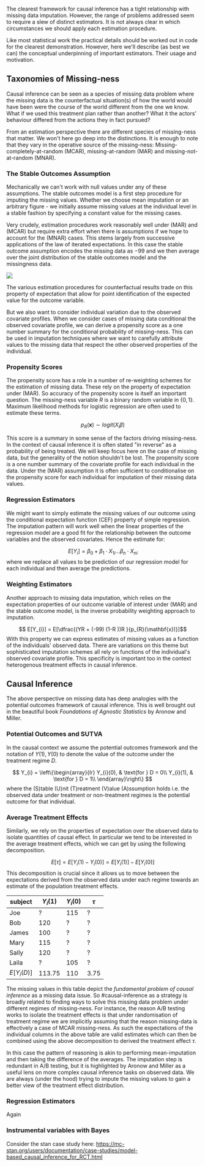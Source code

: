 The clearest framework for causal inference has a tight relationship with missing data imputation. However, the range of problems addressed seem to require a slew of distinct estimators. It is not always clear in which circumstances we should apply each estimation procedure.

Like most statistical work the practical details should be worked out in code for the clearest demonstration. However, here we'll describe (as best we can) the conceptual underpinning of important estimators. Their usage and motivation.

## Taxonomies of Missing-ness

Causal inference can be seen as a species of missing data problem where the missing data is the counterfactual situation(s) of how the world would have been were the course of the world different from the one we know. What if we used this treatment plan rather than another? What it the actors' behaviour differed from the actions they in fact pursued? 

From an estimation perspective there are different species of missing-ness that matter. We won't here go deep into the distinctions. It is enough to note that they vary in the operative  source of the missing-ness: Missing-completely-at-random (MCAR), missing-at-random (MAR) and missing-not-at-random (MNAR). 

### The Stable Outcomes Assumption 

Mechanically we can't work with null values under any of these assumptions. The stable outcomes model is a first step procedure for imputing the missing values. Whether we choose mean imputation or an arbitrary figure - we initially assume missing values at the individual level in a stable fashion by specifying a constant value for the missing cases. 

Very crudely, estimation procedures work reasonably well under (MAR) and (MCAR) but require extra effort when there is assumptions if we hope to account for the (MNAR) cases. This stems largely from successive applications of the law of iterated expectations. In this case the stable outcome assumption encodes the missing data as $-99$ and we then average over the joint distribution of the stable outcomes model and the missingness data.

![](Images/Expectations_MAR.jpg)

The various estimation procedures for counterfactual results trade on this property of expectation that allow for point identification of the expected value for the outcome variable.

But we also want to consider individual variation due to the observed covariate profiles. When we consider cases of missing data conditional the observed covariate profile, we can derive a propensity score as a one number summary for the conditional probability of missing-ness. This can be used in imputation techniques where we want to carefully attribute values to the missing data that respect the other observed properties of the individual. 

### Propensity Scores

The propensity score has a role in a number of re-weighting schemes for the estimation of missing data. These rely on the property of expectation under (MAR). So accuracy of the propensity score is itself an important question. The missing-ness variable $R$ is a binary random variable in $\{ 0, 1 \}$. Maximum likelihood methods for logistic regression are often used to estimate these terms.  

$$p_{R}(\mathbf{x}) \sim logit(X_{i} \beta )$$

This score is a summary in some sense of the factors driving missing-ness. In the context of causal inference it is often stated "in reverse" as a probability of being treated. We will keep focus here on the case of missing data, but the generality of the notion shouldn't be lost. The propensity score is a one number summary of the covariate profile for each individual in the data. Under the (MAR) assumption it is often sufficient to conditionalise on the propensity score for each individual for imputation of their missing data values. 

### Regression Estimators

We might want to simply estimate the missing values of our outcome using the conditional expectation function (CEF) property of simple regression. The imputation pattern will work well when the linear properties of the regression model are a good fit for the relationship between the outcome variables and the observed covariates. Hence the estimate for: 

$$E[Y_{i}] = \beta_{0} + \beta_{1}\cdot X_{1i} ... \beta_{n} \cdot X_{ni} $$
where we replace all values to be prediction of our regression model for each individual and then average the predictions. 
### Weighting Estimators

Another approach to missing data imputation, which relies on the expectation properties of our outcome variable of interest under (MAR) and the stable outcome model,  is the inverse probability weighting approach to imputation.

$$ E[Y_{i}] = E[\dfrac{(YR + (-99) (1-R ))R }{p_{R}(\mathbf{x})}]$$
With this property we can express estimates of missing values as a function of the individuals' observed data. There are variations on this theme but sophisticated imputation schemes all rely on functions of the individual's observed covariate profile. This specificity is important too in the context heterogenous treatment effects in causal inference.

## Causal Inference

The above perspective on missing data has deep analogies with the potential outcomes framework of causal inference. This is well brought out in the beautiful book *Foundations of Agnostic Statistics* by Aronow and Miller.  

### Potential Outcomes and  SUTVA

In the causal context we assume the potential outcomes framework and the notation of $Y(1), Y(0)$ to denote the value of the outcome under the treatment regime $D$. 

$$ Y_{i} =  
\left\{\begin{array}{lr}
        Y_{i}(0), & \text{for } D = 0\\
        Y_{i}(1), & \text{for } D = 1\\
        \end{array}\right\}
$$
where the (S)table (U)nit (T)reatment (V)alue (A)ssumption holds i.e. the observed data under treatment or non-treatment regimes is the potential outcome for that individual. 

### Average Treatment Effects

Similarly, we rely on the properties of expectation over the observed data to isolate quantities of causal effect. In particular we tend to be interested in the average treatment effects, which we can get by using the following decomposition. 

$$ E[\tau] = E[Y_{i}(1) - Y_{i}(0)] = E[Y_{i}(1)] - E[Y_{i}(0)] $$
This decomposition is crucial since it allows us to move between the expectations derived from the observed data under each regime towards an estimate of the population treatment effects. 

|subject|$Y_{i}(1)$|$Y_{i}(0)$|$\tau$|
|---|---|---|---|
|Joe|?|115|?|
|Bob|120|?|?|
|James|100|?|?|
|Mary|115|?|?|
|Sally|120|?|?|
|Laila|?|105|?|
|$E[Y_{i}(D)]$|113.75|110|3.75|

The missing values in this table depict the *fundamental problem of causal inference* as a missing data issue. So #causal-inference as a strategy is broadly related to finding ways to solve this missing data problem under different regimes of missing-ness. For instance, the reason A/B testing works to isolate the treatment effects is that under randomisation of treatment regime we are implicitly assuming that the reason missing-data is effectively a case of MCAR missing-ness. As such the expectations of the individual columns in the above table are valid estimates which can then be combined using the above decomposition to derived the treatment effect $\tau$. 

In this case the pattern of reasoning is akin to performing mean-imputation and then taking the difference of the averages. The imputation step is redundant in A/B testing, but it is highlighted by Aronow and Miller as a useful lens on more complex causal inference tasks on observed data. We are always (under the hood) trying to impute the missing values to gain a better view of the treatment effect distribution. 
### Regression Estimators

Again 


### Instrumental variables with Bayes

Consider the stan case study here: https://mc-stan.org/users/documentation/case-studies/model-based_causal_inference_for_RCT.html








